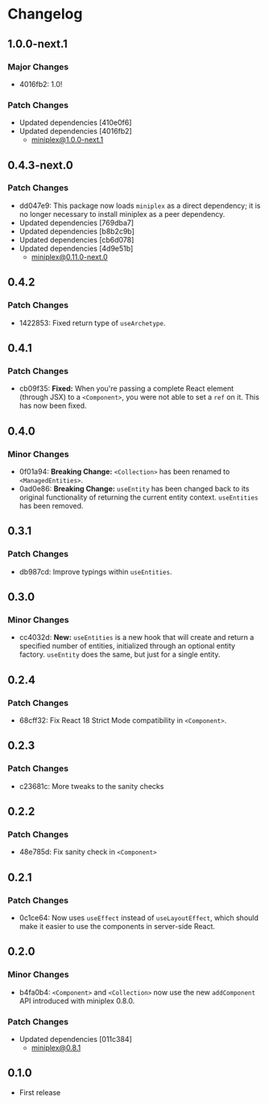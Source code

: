 # Changelog

## 1.0.0-next.1

### Major Changes

- 4016fb2: 1.0!

### Patch Changes

- Updated dependencies [410e0f6]
- Updated dependencies [4016fb2]
  - miniplex@1.0.0-next.1

## 0.4.3-next.0

### Patch Changes

- dd047e9: This package now loads `miniplex` as a direct dependency; it is no longer necessary to install miniplex as a peer dependency.
- Updated dependencies [769dba7]
- Updated dependencies [b8b2c9b]
- Updated dependencies [cb6d078]
- Updated dependencies [4d9e51b]
  - miniplex@0.11.0-next.0

## 0.4.2

### Patch Changes

- 1422853: Fixed return type of `useArchetype`.

## 0.4.1

### Patch Changes

- cb09f35: **Fixed:** When you're passing a complete React element (through JSX) to a `<Component>`, you were not able to set a `ref` on it. This has now been fixed.

## 0.4.0

### Minor Changes

- 0f01a94: **Breaking Change:** `<Collection>` has been renamed to `<ManagedEntities>`.
- 0ad0e86: **Breaking Change:** `useEntity` has been changed back to its original functionality of returning the current entity context. `useEntities` has been removed.

## 0.3.1

### Patch Changes

- db987cd: Improve typings within `useEntities`.

## 0.3.0

### Minor Changes

- cc4032d: **New:** `useEntities` is a new hook that will create and return a specified number of entities, initialized through an optional entity factory. `useEntity` does the same, but just for a single entity.

## 0.2.4

### Patch Changes

- 68cff32: Fix React 18 Strict Mode compatibility in `<Component>`.

## 0.2.3

### Patch Changes

- c23681c: More tweaks to the sanity checks

## 0.2.2

### Patch Changes

- 48e785d: Fix sanity check in `<Component>`

## 0.2.1

### Patch Changes

- 0c1ce64: Now uses `useEffect` instead of `useLayoutEffect`, which should make it easier to use the components in server-side React.

## 0.2.0

### Minor Changes

- b4fa0b4: `<Component>` and `<Collection>` now use the new `addComponent` API introduced with miniplex 0.8.0.

### Patch Changes

- Updated dependencies [011c384]
  - miniplex@0.8.1

## 0.1.0

- First release
